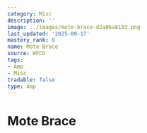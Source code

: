 ```yaml
---
category: Misc
description: ''
image: ../images/mote-brace-d2a06a8103.png
last_updated: '2025-09-17'
mastery_rank: 0
name: Mote Brace
source: WFCD
tags:
- Amp
- Misc
tradable: false
type: Amp
---
```


# Mote Brace

